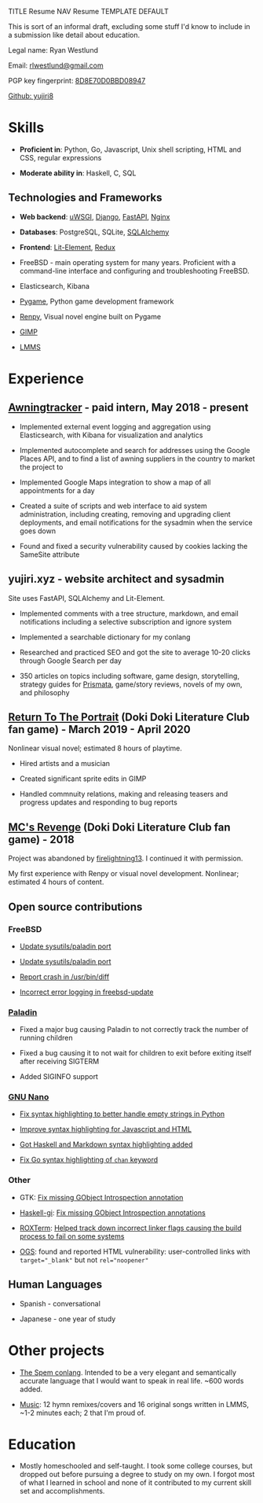 TITLE Resume
NAV Resume
TEMPLATE DEFAULT

This is sort of an informal draft, excluding some stuff I'd know to include in a submission like detail about education.

Legal name: Ryan Westlund

Email: rlwestlund@gmail.com

PGP key fingerprint: [8D8E70D0BBD08947](https://pgp.mit.edu/pks/lookup?op=get&search=0x8D8E70D0BBD08947)

[Github: yujiri8](https://github.com/yujiri8)

# Skills

* **Proficient in**: Python, Go, Javascript, Unix shell scripting, HTML and CSS, regular expressions

* **Moderate ability in**: Haskell, C, SQL

## Technologies and Frameworks

* **Web backend**: [uWSGI](https://uwsgi-docs.readthedocs.io/en/latest/), [Django](https://www.djangoproject.com), [FastAPI](https://fastapi.tiangolo.com), [Nginx](https://nginx.org)

* **Databases**: PostgreSQL, SQLite, [SQLAlchemy](https://www.sqlalchemy.org)

* **Frontend**: [Lit-Element](https://lit-element.polymer-project.org), [Redux](https://redux.js.org)

* FreeBSD - main operating system for many years. Proficient with a command-line interface and configuring and troubleshooting FreeBSD.

* Elasticsearch, Kibana

* [Pygame](https://pygame.org), Python game development framework

* [Renpy](https://renpy.org), Visual novel engine built on Pygame

* [GIMP](https://www.gimp.org)

* [LMMS](https://lmms.io)

# Experience

## [Awningtracker](https://awningtracker.com) - paid intern, May 2018 - present

* Implemented external event logging and aggregation using Elasticsearch, with Kibana for visualization and analytics

* Implemented autocomplete and search for addresses using the Google Places API, and to find a list of awning suppliers in the country to market the project to

* Implemented Google Maps integration to show a map of all appointments for a day

* Created a suite of scripts and web interface to aid system administration, including creating, removing and upgrading client deployments, and email notifications for the sysadmin when the service goes down

* Found and fixed a security vulnerability caused by cookies lacking the SameSite attribute

## yujiri.xyz - website architect and sysadmin

Site uses FastAPI, SQLAlchemy and Lit-Element.

* Implemented comments with a tree structure, markdown, and email notifications including a selective subscription and ignore system

* Implemented a searchable dictionary for my conlang

* Researched and practiced SEO and got the site to average 10-20 clicks through Google Search per day

* 350 articles on topics including software, game design, storytelling, strategy guides for [Prismata](https://prismata.net), game/story reviews, novels of my own, and philosophy

## [Return To The Portrait](/works/return_to_the_portrait/) (Doki Doki Literature Club fan game) - March 2019 - April 2020

Nonlinear visual novel; estimated 8 hours of playtime.

* Hired artists and a musician

* Created significant sprite edits in GIMP

* Handled commnuity relations, making and releasing teasers and progress updates and responding to bug reports

## [MC's Revenge](/works/mc_revenge) (Doki Doki Literature Club fan game) - 2018

Project was abandoned by [firelightning13](https://reddit.com/u/firelightning13). I continued it with permission.

My first experience with Renpy or visual novel development. Nonlinear; estimated 4 hours of content.

## Open source contributions

### FreeBSD

* [Update sysutils/paladin port](https://bugs.freebsd.org/bugzilla/show_bug.cgi?id=236111)

* [Update sysutils/paladin port](https://bugs.freebsd.org/bugzilla/show_bug.cgi?id=239810)

* [Report crash in /usr/bin/diff](https://bugs.freebsd.org/bugzilla/show_bug.cgi?id=241714)

* [Incorrect error logging in freebsd-update](https://bugs.freebsd.org/bugzilla/show_bug.cgi?id=230243)

### [Paladin](https://github.com/rwestlund/paladin)

* Fixed a major bug causing Paladin to not correctly track the number of running children

* Fixed a bug causing it to not wait for children to exit before exiting itself after receiving SIGTERM

* Added SIGINFO support

### [GNU Nano](https://nano-editor.org)

* [Fix syntax highlighting to better handle empty strings in Python](https://savannah.gnu.org/patch?9801)

* [Improve syntax highlighting for Javascript and HTML](https://savannah.gnu.org/patch?9865)

* [Got Haskell and Markdown syntax highlighting added](https://savannah.gnu.org/bugs?58130)

* [Fix Go syntax highlighting of `chan` keyword](https://savannah.gnu.org/bugs/?58424)

### Other

* GTK: [Fix missing GObject Introspection annotation](https://gitlab.gnome.org/GNOME/gtk/merge_requests/1012)

* [Haskell-gi](https://github.com/haskell-gi/haskell-gi): [Fix missing GObject Introspection annotations](https://github.com/haskell-gi/haskell-gi/pull/263)

* [ROXTerm](https://github.com/realh/roxterm): [Helped track down incorrect linker flags causing the build process to fail on some systems](https://github.com/realh/roxterm/issues/203)

* [OGS](https://online-go.com): found and reported HTML vulnerability: user-controlled links with `target="_blank"` but not `rel="noopener"`

## Human Languages

* Spanish - conversational

* Japanese - one year of study

# Other projects

* [The Spem conlang](https://yujiri.xyz/spem/). Intended to be a very elegant and semantically accurate language that I would want to speak in real life. ~600 words added.

* [Music](https://yujiri.xyz/music/): 12 hymn remixes/covers and 16 original songs written in LMMS, ~1-2 minutes each; 2 that I'm proud of.

<!--
# Other skills
* Basic knowledge of circuit analysis and proficiency with a multimeter, breadboards and soldering
-->

# Education

* Mostly homeschooled and self-taught. I took some college courses, but dropped out before pursuing a degree to study on my own. I forgot most of what I learned in school and none of it contributed to my current skill set and accomplishments.

<!--
autism diagnosis

I have many phonic tics, including echolalia, palilalia, and lexilalia (although none of them go to the point of repeating words aloud)

won $125 in Prismata tournaments
-->

